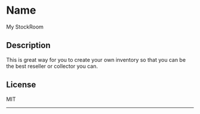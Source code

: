 # Name 

My StockRoom

## Description

This is great way for you to create your own inventory so that you can be the best reseller or collector you can.

## License

MIT

---

